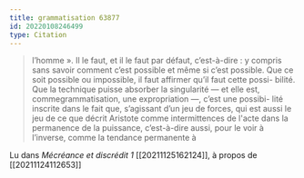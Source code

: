 ```yaml
---
title: grammatisation 63877
id: 20220108246499
type: Citation
---
```


> l’homme ». Il le faut, et il le faut par défaut, c’est-à-dire : y compris sans savoir comment c’est possible et même si c’est possible. Que ce soit possible ou impossible, il faut affirmer qu’il faut cette possi- bilité. Que la technique puisse absorber la singularité — et elle est, commegrammatisation, une expropriation —, c’est une possibi- lité inscrite dans le fait que, s’agissant d’un jeu de forces, qui est aussi le jeu de ce que décrit Aristote comme intermittences de l'acte dans la permanence de la puissance, c’est-à-dire aussi, pour le voir à l’inverse, comme la tendance permanente à

Lu dans *Mécréance et discrédit 1* [[20211125162124]], à propos de [[20211124112653]]